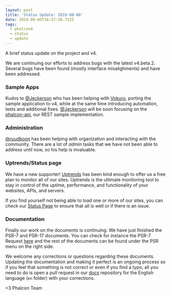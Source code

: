 ```yaml
---
layout: post
title: 'Status Update: 2019-08-08'
date: 2019-09-05T16:57:58.712Z
tags:
  - phalcon4
  - status
  - update
---
```

A brief status update on the project and v4.
<!--more-->
We are continuing our efforts to address bugs with the latest v4.beta.2. Several bugs have been found (mostly interface misalighments) and have been addressed.

### Sample Apps
Kudos to [@Jeckerson](https://github.com/jeckerson) who has been helping with [Vokuro](https://github.com/phalcon/vokuro), porting the sample application to v4, while at the same time introducing automation, tests and additional fixes. [@Jeckerson](https://github.com/jeckerson) will be soon focusing on the [phalcon-api](https://github.com/phalcon/phalcon-api), our REST sample implementation.

### Administration
[@ruudboon](https://github.com/ruudboon) has been helping with organization and interacting with the community. There are a lot of _admin_ tasks that we have not been able to address until now, so his help is invaluable.

### Uptrends/Status page
We have a new supporter! [Uptrends](https://uptrends.com) has been kind enough to offer us a free plan to monitor all of our sites. Uptrends is the ultimate monitoring tool to stay in control of the uptime, performance, and functionality of your websites, APIs, and servers.

If you find yourself not being able to load one or more of our sites, you can check our [Status Page](https://phalcon.link/status) to ensure that all is well or if there is an issue.

### Documentation
Finally our work on the documents is continuing. We have just finished the PSR-7 and PSR-17 documents. You can check for instance the PSR-7 Request [here](https://docs.phalcon.io/4.0/en/http-request) and the rest of the documents can be found under the PSR menu on the right side.

We welcome any corrections or questions regarding these documents. Updating the documentation and making it perfect is an ongoing process so if you feel that something is not correct or even if you find a typo, all you need to do is open a pull request in our [docs](https://github.com/phalcon/docs) repository for the English language (`en` folder) with your corrections.

<3 Phalcon Team
